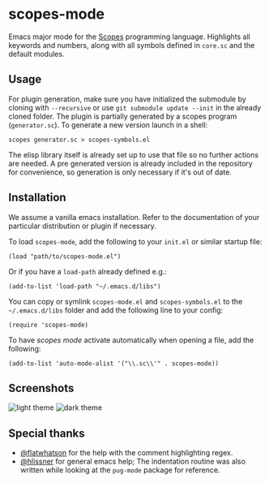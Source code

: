 # scopes-mode
Emacs major mode for the [Scopes](http://scopes.rocks/) programming language.
Highlights all keywords and numbers, along with all symbols defined in
`core.sc` and the default modules.

## Usage
For plugin generation, make sure you have initialized the submodule by cloning with `--recursive` or use `git submodule update --init` in the already cloned folder.
The plugin is partially generated by a scopes program (`generator.sc`). To generate a new
version launch in a shell:

`scopes generator.sc > scopes-symbols.el`

The elisp library itself is already set up to use that file so no further
actions are needed. A pre generated version is already included in the
repository for convenience, so generation is only necessary if it's out of date.

## Installation

We assume a vanilla emacs installation. Refer to the documentation of your particular distribution or plugin if necessary.

To load `scopes-mode`, add the following to your `init.el` or
similar startup file:

```elisp
(load "path/to/scopes-mode.el")
```

Or if you have a `load-path` already defined e.g.:

```elisp
(add-to-list 'load-path "~/.emacs.d/libs")
```

You can copy or symlink `scopes-mode.el` and `scopes-symbols.el` to the
`~/.emacs.d/libs` folder and add the following line to your
config:

```elisp
(require 'scopes-mode)
```

To have _scopes mode_ activate automatically when opening a file,
add the following:

```elisp
(add-to-list 'auto-mode-alist '("\\.sc\\'" . scopes-mode))
```

## Screenshots
![light theme](https://cdn.discordapp.com/attachments/329404808643608586/644291595944067072/unknown.png)
![dark theme](https://media.discordapp.net/attachments/329404808643608586/644292579835248705/unknown.png)

## Special thanks

- [@flatwhatson](https://github.com/flatwhatson) for the help with the comment highlighting regex.
- [@hlissner](https://github.com/hlissner) for general emacs help; The indentation routine was also written
  while looking at the `pug-mode` package for reference.
